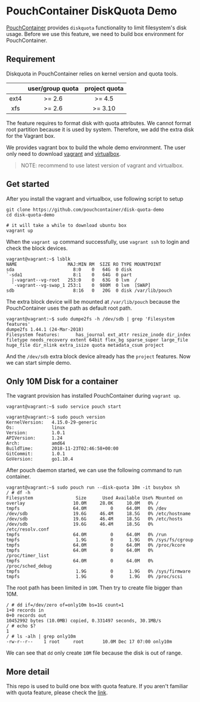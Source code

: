 # PouchContainer DiskQuota Demo

[PouchContainer](https://github.com/alibaba/pouch) provides `diskquota` functionality
 to limit filesystem's disk usage. Before we use this feature, we need to build
 box environment for PouchContainer.

## Requirement

Diskquota in PouchContainer relies on kernel version and quota tools.

|| user/group quota | project quota|
|:---:| :----:| :---:|
|ext4| >= 2.6|>= 4.5|
|xfs|>= 2.6|>= 3.10|

The feature requires to format disk with quota attributes. We cannot format root
 partition because it is used by system. Therefore, we add the extra disk for
 the Vagrant box.

We provides vagrant box to build the whole demo environment. The user only need
 to download [vagrant](https://app.vagrantup.com) and [virtualbox](https://www.virtualbox.org/).

> NOTE: recommend to use latest version of vagrant and virtualbox.

## Get started

After you install the vagrant and virtualbox, use following script to setup

```
git clone https://github.com/pouchcontainer/disk-quota-demo
cd disk-quota-demo

# it will take a while to download ubuntu box
vagrant up
```

When the `vagrant up` command successfully, use `vagrant ssh` to login and check
 the block devices.

```
vagrant@vagrant:~$ lsblk
NAME                   MAJ:MIN RM  SIZE RO TYPE MOUNTPOINT
sda                      8:0    0   64G  0 disk
`-sda1                   8:1    0   64G  0 part
  |-vagrant--vg-root   253:0    0   63G  0 lvm  /
  `-vagrant--vg-swap_1 253:1    0  980M  0 lvm  [SWAP]
sdb                      8:16   0   20G  0 disk /var/lib/pouch
```

The extra block device will be mounted at `/var/lib/pouch` because the PouchContainer
 uses the path as default root path.

```
vagrant@vagrant:~$ sudo dumpe2fs -h /dev/sdb | grep 'Filesystem features'
dumpe2fs 1.44.1 (24-Mar-2018)
Filesystem features:      has_journal ext_attr resize_inode dir_index filetype needs_recovery extent 64bit flex_bg sparse_super large_file huge_file dir_nlink extra_isize quota metadata_csum project
```

And the `/dev/sdb` extra block device already has the `project` features. Now
 we can start simple demo.

## Only 10M Disk for a container

The vagrant provision has installed PouchContainer during `vagrant up`.

```
vagrant@vagrant:~$ sudo service pouch start

vagrant@vagrant:~$ sudo pouch version
KernelVersion:   4.15.0-29-generic
Os:              linux
Version:         1.0.1
APIVersion:      1.24
Arch:            amd64
BuildTime:       2018-11-23T02:46:58+00:00
GitCommit:       1.0.1
GoVersion:       go1.10.4
```

After pouch daemon started, we can use the following command to run container.

```
vagrant@vagrant:~$ sudo pouch run --disk-quota 10m -it busybox sh
/ # df -h
Filesystem                Size      Used Available Use% Mounted on
overlay                  10.0M     28.0K     10.0M   0% /
tmpfs                    64.0M         0     64.0M   0% /dev
/dev/sdb                 19.6G     46.4M     18.5G   0% /etc/hostname
/dev/sdb                 19.6G     46.4M     18.5G   0% /etc/hosts
/dev/sdb                 19.6G     46.4M     18.5G   0% /etc/resolv.conf
tmpfs                    64.0M         0     64.0M   0% /run
tmpfs                     1.9G         0      1.9G   0% /sys/fs/cgroup
tmpfs                    64.0M         0     64.0M   0% /proc/kcore
tmpfs                    64.0M         0     64.0M   0% /proc/timer_list
tmpfs                    64.0M         0     64.0M   0% /proc/sched_debug
tmpfs                     1.9G         0      1.9G   0% /sys/firmware
tmpfs                     1.9G         0      1.9G   0% /proc/scsi
```

The root path has been limited in `10M`. Then try to create file bigger than 10M.

```
/ # dd if=/dev/zero of=only10m bs=1G count=1
1+0 records in
0+0 records out
10452992 bytes (10.0MB) copied, 0.331497 seconds, 30.1MB/s
/ # echo $?
1
/ # ls -alh | grep only10m
-rw-r--r--    1 root     root       10.0M Dec 17 07:00 only10m
```

We can see that `dd` only create `10M` file because the disk is out of range.

## More detail

This repo is used to build one box with quota feature. If you aren't familiar
 with quota feature, please check the [link](https://github.com/alibaba/pouch/blob/master/docs/features/pouch_with_diskquota.md).
